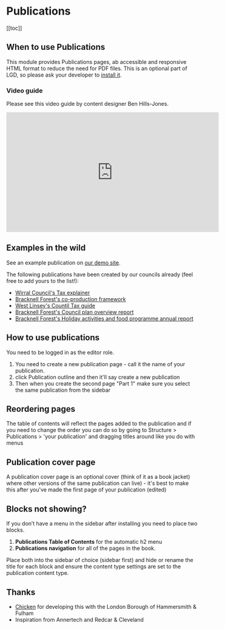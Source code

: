 # Publications

[[toc]]

## When to use Publications

This module provides Publications pages, ab accessible and responsive HTML format to reduce the need for PDF files. This is an optional part of LGD, so please ask your developer to [install it](https://github.com/localgovdrupal/localgov_publications).

### Video guide

Please see this video guide by content designer Ben Hills-Jones.

<iframe width="560" height="315" src="https://www.youtube.com/embed/E_0_YojAiGs?si=xyxbQeTnKZDXLaOk" title="YouTube video player" frameborder="0" allow="accelerometer; autoplay; clipboard-write; encrypted-media; gyroscope; picture-in-picture; web-share" referrerpolicy="strict-origin-when-cross-origin" allowfullscreen></iframe>

## Examples in the wild

See an example publication on [our demo site](https://demo.localgovdrupal.org/publications/publications-cover-page-demo-content). 

The following publications have been created by our councils already (feel free to add yours to the list!):
- [Wirral Council's Tax explainer](https://www.wirral.gov.uk/council-tax/council-tax-explained)
- [Bracknell Forest's co-production framework](https://www.bracknell-forest.gov.uk/council-and-democracy/strategies-plans-and-policies/co-production-framework)
- [West Linsey's Countil Tax guide](https://www.west-lindsey.gov.uk/council-tax-council-bills/what-council-tax/council-tax-guide)
- [Bracknell Forest's Council plan overview report
](https://www.bracknell-forest.gov.uk/council-and-democracy/strategies-plans-and-policies/service-planning-and-performance/council-plan-overview-report)
- [Bracknell Forest's Holiday activities and food programme annual report](https://www.bracknell-forest.gov.uk/schools-and-learning/schools/holiday-activities-and-food-programme/annual-report)

## How to use publications

You need to be logged in as the editor role. 

1. You need to create a new publication page - call it the name of your publication. 
2. click Publication outline and then it'll say create a new publication
3. Then when you create the second page "Part 1" make sure you select the same publication from the sidebar


## Reordering pages 

The table of contents will reflect the pages added to the publication and if you need to change the order you can do so by going to Structure > Publications > 'your publication' and dragging titles around like you do with menus


## Publication cover page

A publication cover page is an optional cover (think of it as a book jacket) where other versions of the same publication can live) - it's best to make this after you've made the first page of your publication (edited) 


## Blocks not showing? 

If you don’t have a menu in the sidebar after installing you need to place two blocks. 
1. **Publications Table of Contents** for the automatic h2 menu 
2. **Publications navigation** for all of the pages in the book.

Place both into the sidebar of choice (sidebar first) and hide or rename the title for each block and ensure the content type settings are set to the publication content type. 


## Thanks

- [Chicken](https://wearechicken.co.uk/) for developing this with the London Borough of Hammersmith & Fulham
- Inspiration from Annertech and Redcar & Cleveland

